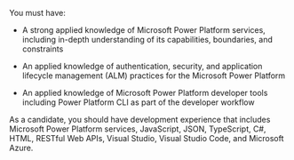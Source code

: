 You must have:

- A strong applied knowledge of Microsoft Power Platform services, including
  in-depth understanding of its capabilities, boundaries, and constraints

- An applied knowledge of authentication, security, and application lifecycle
  management (ALM) practices for the Microsoft Power Platform

- An applied knowledge of Microsoft Power Platform developer tools including
  Power Platform CLI as part of the developer workflow

As a candidate, you should have development experience that includes Microsoft
Power Platform services, JavaScript, JSON, TypeScript, C#, HTML, RESTful Web
APIs, Visual Studio, Visual Studio Code, and Microsoft Azure.
